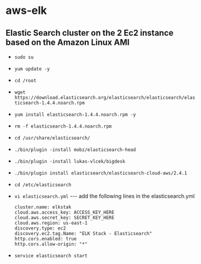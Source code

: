 # aws-elk
## Elastic Search cluster on the 2 Ec2 instance based on the Amazon Linux AMI
* 	`sudo su`
* 	`yum update -y`
* 	`cd /root`
* 	`wget https://download.elasticsearch.org/elasticsearch/elasticsearch/elasticsearch-1.4.4.noarch.rpm`
* 	`yum install elasticsearch-1.4.4.noarch.rpm -y`
* 	`rm -f elasticsearch-1.4.4.noarch.rpm`
* 	`cd /usr/share/elasticsearch/`
* 	`./bin/plugin -install mobz/elasticsearch-head`
* 	`./bin/plugin -install lukas-vlcek/bigdesk`
* 	`./bin/plugin install elasticsearch/elasticsearch-cloud-aws/2.4.1`
* 	`cd /etc/elasticsearch`
* 	`vi elasticsearch.yml` --- add the following lines in the elasticsearch.yml

    ```
    cluster.name: elkstak
    cloud.aws.access_key: ACCESS_KEY_HERE
    cloud.aws.secret_key: SECRET_KEY_HERE
    cloud.aws.region: us-east-1
    discovery.type: ec2
    discovery.ec2.tag.Name: "ELK Stack - Elasticsearch"
    http.cors.enabled: true
    http.cors.allow-origin: "*"
    ```
*   `service elasticsearch start`

